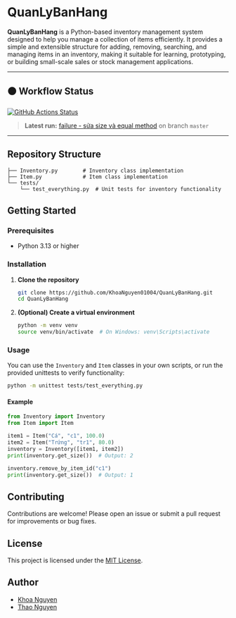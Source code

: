 # QuanLyBanHang

**QuanLyBanHang** is a Python-based inventory management system designed to help you manage a collection of items efficiently. It provides a simple and extensible structure for adding, removing, searching, and managing items in an inventory, making it suitable for learning, prototyping, or building small-scale sales or stock management applications.

---

## 🟠 Workflow Status

[![GitHub Actions Status](https://github.com/KhoaNguyen01004/QuanLyBanHang/actions/workflows/python-app.yml/badge.svg)](https://github.com/KhoaNguyen01004/QuanLyBanHang/actions)
> **Latest run:** [failure - sửa size và equal method](https://github.com/KhoaNguyen01004/QuanLyBanHang/actions/runs/18058632300) on branch `master`

---

## Repository Structure

```
├── Inventory.py        # Inventory class implementation
├── Item.py             # Item class implementation
└── tests/
    └── test_everything.py  # Unit tests for inventory functionality
```

## Getting Started

### Prerequisites

- Python 3.13 or higher

### Installation

1. **Clone the repository**
   ```sh
   git clone https://github.com/KhoaNguyen01004/QuanLyBanHang.git
   cd QuanLyBanHang
   ```

2. **(Optional) Create a virtual environment**
   ```sh
   python -m venv venv
   source venv/bin/activate  # On Windows: venv\Scripts\activate
   ```

### Usage

You can use the `Inventory` and `Item` classes in your own scripts, or run the provided unittests to verify functionality:

```sh
python -m unittest tests/test_everything.py
```

#### Example

```python
from Inventory import Inventory
from Item import Item

item1 = Item("Cá", "c1", 100.0)
item2 = Item("Trứng", "tr1", 80.0)
inventory = Inventory([item1, item2])
print(inventory.get_size())  # Output: 2

inventory.remove_by_item_id("c1")
print(inventory.get_size())  # Output: 1
```

## Contributing

Contributions are welcome! Please open an issue or submit a pull request for improvements or bug fixes.

## License

This project is licensed under the [MIT License](LICENSE).

## Author

- [Khoa Nguyen](https://github.com/KhoaNguyen01004)
- [Thao Nguyen](https://github.com/TyraJr1)

